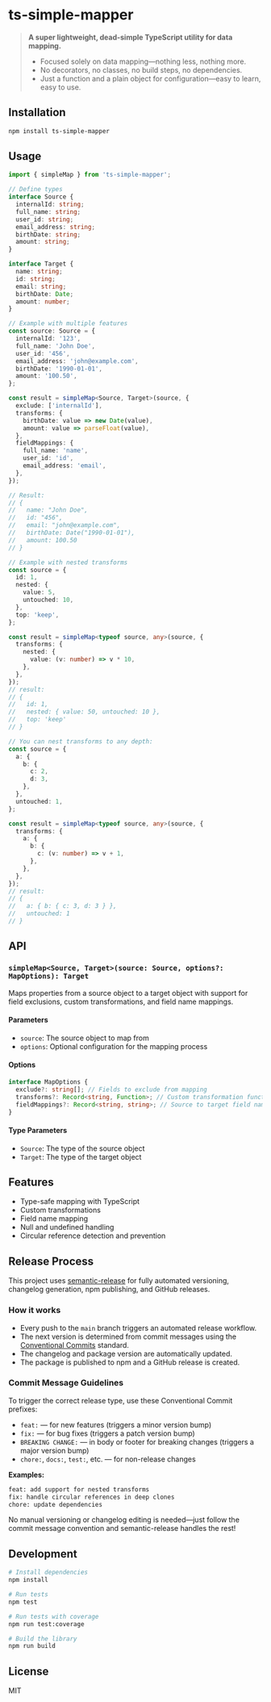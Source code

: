 # ts-simple-mapper

> **A super lightweight, dead-simple TypeScript utility for data mapping.**
> 
> - Focused solely on data mapping—nothing less, nothing more.
> - No decorators, no classes, no build steps, no dependencies.
> - Just a function and a plain object for configuration—easy to learn, easy to use.

## Installation

```bash
npm install ts-simple-mapper
```

## Usage

```typescript
import { simpleMap } from 'ts-simple-mapper';

// Define types
interface Source {
  internalId: string;
  full_name: string;
  user_id: string;
  email_address: string;
  birthDate: string;
  amount: string;
}

interface Target {
  name: string;
  id: string;
  email: string;
  birthDate: Date;
  amount: number;
}

// Example with multiple features
const source: Source = {
  internalId: '123',
  full_name: 'John Doe',
  user_id: '456',
  email_address: 'john@example.com',
  birthDate: '1990-01-01',
  amount: '100.50',
};

const result = simpleMap<Source, Target>(source, {
  exclude: ['internalId'],
  transforms: {
    birthDate: value => new Date(value),
    amount: value => parseFloat(value),
  },
  fieldMappings: {
    full_name: 'name',
    user_id: 'id',
    email_address: 'email',
  },
});

// Result:
// {
//   name: "John Doe",
//   id: "456",
//   email: "john@example.com",
//   birthDate: Date("1990-01-01"),
//   amount: 100.50
// }

// Example with nested transforms
const source = {
  id: 1,
  nested: {
    value: 5,
    untouched: 10,
  },
  top: 'keep',
};

const result = simpleMap<typeof source, any>(source, {
  transforms: {
    nested: {
      value: (v: number) => v * 10,
    },
  },
});
// result:
// {
//   id: 1,
//   nested: { value: 50, untouched: 10 },
//   top: 'keep'
// }

// You can nest transforms to any depth:
const source = {
  a: {
    b: {
      c: 2,
      d: 3,
    },
  },
  untouched: 1,
};

const result = simpleMap<typeof source, any>(source, {
  transforms: {
    a: {
      b: {
        c: (v: number) => v + 1,
      },
    },
  },
});
// result:
// {
//   a: { b: { c: 3, d: 3 } },
//   untouched: 1
// }
```

## API

### `simpleMap<Source, Target>(source: Source, options?: MapOptions): Target`

Maps properties from a source object to a target object with support for field exclusions, custom transformations, and field name mappings.

#### Parameters

- `source`: The source object to map from
- `options`: Optional configuration for the mapping process

#### Options

```typescript
interface MapOptions {
  exclude?: string[]; // Fields to exclude from mapping
  transforms?: Record<string, Function>; // Custom transformation functions
  fieldMappings?: Record<string, string>; // Source to target field name mappings
}
```

#### Type Parameters

- `Source`: The type of the source object
- `Target`: The type of the target object

## Features

- Type-safe mapping with TypeScript
- Custom transformations
- Field name mapping
- Null and undefined handling
- Circular reference detection and prevention

## Release Process

This project uses [semantic-release](https://semantic-release.gitbook.io/) for fully automated versioning, changelog generation, npm publishing, and GitHub releases.

### How it works
- Every push to the `main` branch triggers an automated release workflow.
- The next version is determined from commit messages using the [Conventional Commits](https://www.conventionalcommits.org/) standard.
- The changelog and package version are automatically updated.
- The package is published to npm and a GitHub release is created.

### Commit Message Guidelines
To trigger the correct release type, use these Conventional Commit prefixes:

- `feat:` — for new features (triggers a minor version bump)
- `fix:` — for bug fixes (triggers a patch version bump)
- `BREAKING CHANGE:` — in body or footer for breaking changes (triggers a major version bump)
- `chore:`, `docs:`, `test:`, etc. — for non-release changes

**Examples:**
```sh
feat: add support for nested transforms
fix: handle circular references in deep clones
chore: update dependencies
```

No manual versioning or changelog editing is needed—just follow the commit message convention and semantic-release handles the rest!

## Development

```bash
# Install dependencies
npm install

# Run tests
npm test

# Run tests with coverage
npm run test:coverage

# Build the library
npm run build
```

## License

MIT
